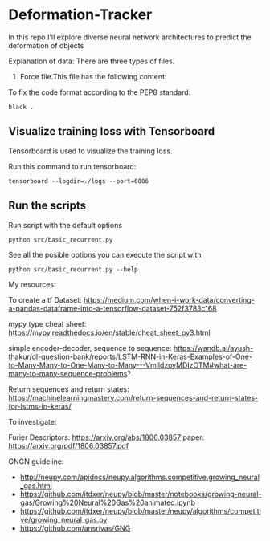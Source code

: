 # Deformation-Tracker
In this repo I'll explore diverse neural network architectures to predict the deformation of objects

Explanation of data:
There are three types of files.
1. Force file.This file has the following content:

To fix the code format according to the PEP8 standard:
```
black .
```

## Visualize training loss with Tensorboard
Tensorboard is used to visualize the training loss.

Run this command to run tensorboard:
```
tensorboard --logdir=./logs --port=6006
```

## Run the scripts
Run script with the default options
```
python src/basic_recurrent.py
```

See all the posible options you can execute the script with
```
python src/basic_recurrent.py --help
```

My resources:

To create a tf Dataset:
https://medium.com/when-i-work-data/converting-a-pandas-dataframe-into-a-tensorflow-dataset-752f3783c168

mypy type cheat sheet:
https://mypy.readthedocs.io/en/stable/cheat_sheet_py3.html

simple encoder-decoder, sequence to sequence:
https://wandb.ai/ayush-thakur/dl-question-bank/reports/LSTM-RNN-in-Keras-Examples-of-One-to-Many-Many-to-One-Many-to-Many---VmlldzoyMDIzOTM#what-are-many-to-many-sequence-problems?

Return sequences and return states:
https://machinelearningmastery.com/return-sequences-and-return-states-for-lstms-in-keras/

To investigate:

Furier Descriptors: https://arxiv.org/abs/1806.03857
paper: https://arxiv.org/pdf/1806.03857.pdf

GNGN guideline:
 - http://neupy.com/apidocs/neupy.algorithms.competitive.growing_neural_gas.html
 - https://github.com/itdxer/neupy/blob/master/notebooks/growing-neural-gas/Growing%20Neural%20Gas%20animated.ipynb
 - https://github.com/itdxer/neupy/blob/master/neupy/algorithms/competitive/growing_neural_gas.py
 - https://github.com/ansrivas/GNG